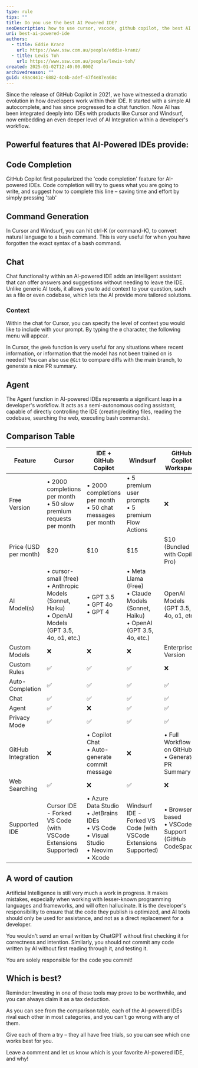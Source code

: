 ```yaml
---
type: rule
tips: ""
title: Do you use the best AI Powered IDE?
seoDescription: how to use cursor, vscode, github copilot, the best AI powered IDE
uri: best-ai-powered-ide
authors:
  - title: Eddie Kranz
    url: https://www.ssw.com.au/people/eddie-kranz/
  - title: Lewis Toh
    url: https://www.ssw.com.au/people/lewis-toh/
created: 2025-01-02T12:40:00.000Z
archivedreason: ""
guid: 49ac441c-6882-4c4b-adef-47f4e87ea68c
---
```

Since the release of GitHub Copilot in 2021, we have witnessed a dramatic evolution in how developers work within their IDE. It started with a simple AI autocomplete, and has since progressed to a chat function. Now AI has been integrated deeply into IDEs with products like Cursor and Windsurf, now embedding an even deeper level of AI Integration within a developer's workflow. 



## Powerful features that AI-Powered IDEs provide:

## Code Completion

GitHub Copilot first popularized the 'code completion' feature for AI-powered IDEs. Code completion will try to guess what you are going to write, and suggest how to complete this line – saving time and effort by simply pressing 'tab'

## Command Generation

In Cursor and Windsurf, you can hit ctrl-K (or command-K), to convert natural language to a bash command. This is very useful for when you have forgotten the exact syntax of a bash command.

## Chat

Chat functionality within an AI-powered IDE adds an intelligent assistant that can offer answers and suggestions without needing to leave the IDE. Unlike generic AI tools, it allows you to add context to your question, such as a file or even codebase, which lets the AI provide more tailored solutions.

### Context

Within the chat for Cursor, you can specify the level of context you would like to include with your prompt. By typing the `@` character, the following menu will appear.

In Cursor, the `@Web` function is very useful for any situations where recent information, or information that the model has not been trained on is needed! You can also use `@Git` to compare diffs with the main branch, to generate a nice PR summary.

## Agent

The Agent function in AI-powered IDEs represents a significant leap in a developer's workflow. It acts as a semi-autonomous coding assistant, capable of directly controlling the IDE (creating/editing files, reading the codebase, searching the web, executing bash commands).


## Comparison Table

| Feature               | Cursor                                                       | IDE + GitHub Copilot                                         | Windsurf                                                     | GitHub Copilot Workspace                       |
| --------------------- | ------------------------------------------------------------ | ------------------------------------------------------------ | ------------------------------------------------------------ | ---------------------------------------------- |
| Free Version          | • 2000 completions per month<br>• 50 slow premium requests per month | • 2000 completions per month<br>• 50 chat messages per month | • 5 premium user prompts<br>• 5 premium Flow Actions | ❌ |
| Price (USD per month) | $20 | $10 | $15 | $10 (Bundled with Copilot Pro) |
| AI Model(s)           | • cursor-small (free)<br>• Anthropic Models (Sonnet, Haiku)<br>• OpenAI Models (GPT 3.5, 4o, o1, etc.) | • GPT 3.5<br>• GPT 4o<br>• GPT 4 | • Meta Llama (Free)<br>• Claude Models (Sonnet, Haiku)<br>• OpenAI (GPT 3.5, 4o, etc.) | OpenAI Models (GPT 3.5, 4o, o1, etc.) |
| Custom Models         | ❌ | ❌ | ❌ | Enterprise Version |
| Custom Rules          | ✅ | ✅ | ✅ | ❌ |
| Auto-Completion       | ✅ | ✅ | ✅ | ✅ |
| Chat                  | ✅ | ✅ | ✅ | ✅ |
| Agent                 | ✅ | ❌ | ✅ | ✅ |
| Privacy Mode          | ✅ | ✅ | ✅ | ✅ |
| GitHub Integration    | ❌ | • Copilot Chat<br>• Auto-generate commit message | ❌ | • Full Workflow is on GitHub<br>• Generate PR Summary |
| Web Searching         | ✅ | ❌ | ✅ | ❌ |
| Supported IDE         | Cursor IDE - Forked VS Code (with VSCode Extensions Supported) | • Azure Data Studio<br>• JetBrains IDEs<br>• VS Code<br>• Visual Studio<br>• Neovim<br>• Xcode | Windsurf IDE - Forked VS Code (with VSCode Extensions Supported) | • Browser based<br>• VSCode Support (GitHub CodeSpace) |

## A word of caution

Artificial Intelligence is still very much a work in progress. It makes mistakes, especially when working with lesser-known programming languages and frameworks, and will often hallucinate. It is the developer's responsibility to ensure that the code they publish is optimized, and AI tools should only be used for assistance, and not as a direct replacement for a developer. 



You wouldn't send an email written by ChatGPT without first checking it for correctness and intention. Similarly, you should not commit any code written by AI without first reading through it, and testing it.

You are solely responsible for the code you commit!



## Which is best?

Reminder: Investing in one of these tools may prove to be worthwhile, and you can always claim it as a tax deduction.



As you can see from the comparison table, each of the AI-powered IDEs rival each other in most categories, and you can't go wrong with any of them. 

Give each of them a try – they all have free trials, so you can see which one works best for you. 

Leave a comment and let us know which is your favorite AI-powered IDE, and why!
